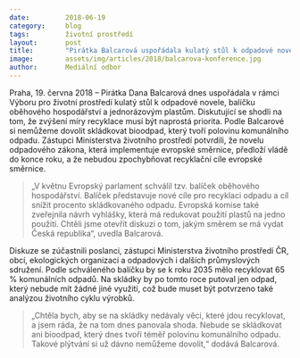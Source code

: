 ```yaml
---
date:         2018-06-19
category:     blog
tags:         životní prostředí
layout:       post
title:        "Pirátka Balcarová uspořádala kulatý stůl k odpadové novele, shoda panuje na větší míře recyklace"
image:        assets/img/articles/2018/balcarova-konference.jpg
author:       Mediální odbor
---
```



Praha, 19. června 2018 – Pirátka Dana Balcarová dnes uspořádala v rámci Výboru pro životní prostředí kulatý stůl k odpadové novele, balíčku oběhového hospodářství a jednorázovým plastům. Diskutující se shodli na tom, že zvýšení míry recyklace musí být naprostá priorita. Podle Balcarové si nemůžeme dovolit skládkovat bioodpad, který tvoří polovinu komunálního odpadu. Zástupci Ministerstva životního prostředí potvrdili, že novelu odpadového zákona, která  implementuje evropské směrnice, předloží vládě do konce roku, a že nebudou zpochybňovat recyklační cíle evropské směrnice.
 
> „V květnu Evropský parlament schválil tzv. balíček oběhového hospodářství. Balíček představuje nové cíle pro recyklaci odpadu a cíl snížit procento skládkovaného odpadu. Evropská komise také zveřejnila návrh vyhlášky, která má redukovat použití plastů na jedno použití. Chtěli jsme otevřít diskuzi o tom, jakým směrem se má vydat Česká republika“, uvedla Balcarová.
 
Diskuze se zúčastnili poslanci, zástupci Ministerstva životního prostředí ČR, obcí, ekologických organizací a odpadových i dalších průmyslových sdružení. Podle schváleného balíčku by se k roku 2035 mělo recyklovat 65 % komunálních odpadů. Na skládky by po tomto roce putoval jen odpad, který nebude mít žádné jiné využití, což bude muset být potvrzeno také analýzou životního cyklu výrobků.

> „Chtěla bych, aby se na skládky nedávaly věci, které jdou recyklovat, a jsem ráda, že na tom dnes panovala shoda. Nebude se skládkovat ani bioodpad, který dnes tvoří téměř polovinu komunálního odpadu. Takové plýtvání si už dávno nemůžeme dovolit,“ dodává Balcarová.
